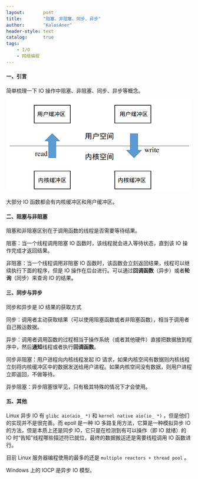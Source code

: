 ```yaml
---
layout:       post
title:        "阻塞、非阻塞、同步、异步"
author:       "KalosAner"
header-style: text
catalog:      true
tags:
    - I/O
    - 网络编程
---
```


#### 一、引言

简单梳理一下 IO 操作中阻塞、非阻塞、同步、异步等概念。

![Snipaste_2025-04-02_18-39-04](\img\in-post\Snipaste_2025-04-02_18-39-04.png)

大部分 IO 函数都会有内核缓冲区和用户缓冲区。

#### 二、阻塞与非阻塞

阻塞和非阻塞区别在于调用函数的线程是否需要等待结果。

阻塞：当一个线程调用阻塞 IO 函数时，该线程就会进入等待状态，直到该 IO 操作完成才返回结果。

非阻塞：当一个线程调用非阻塞 IO 函数时，该函数会立刻返回结果，线程可以继续执行下面的程序，但是 IO 操作在后台进行。可以通过**回调函数**（异步）或者**轮询**（同步）来查询 IO 的结果。

#### 三、同步与异步

同步和异步是 IO 结果的获取方式

同步：调用者主动获取结果（可以使用阻塞函数或者非阻塞函数），相当于调用者自己搬运数据。

异步：调用者调用函数的过程相当于操作系统（或者其他硬件）直接把数据放到程序中，然后**通知**线程或者执行**回调函数**。

同步非阻塞：用户进程向内核线程发起 IO 请求，如果内核空间有数据则内核线程立刻将内核缓冲区中的数据发送给用户进程。如果内核空间没有数据，则用户进程立即返回，不做等待。

异步阻塞：异步阻塞很罕见，只有极其特殊的情况下才会使用。

#### 五、其他

Linux 异步 IO 有 `glibc aio(aio_ *)` 和 `kernel native aio(io_ *)` ，但是他们的实现并不是很完善。而 epoll 是一种 IO 多路复用方法，它算是一种模拟异步 IO 的方法，但是本质上还是同步 IO，它只是在检测到有可以操作（即 IO 就绪）的 IO 时“告知”线程哪些描述符已就位，最终的数据搬运还是需要线程调用 IO 函数进行。

目前 Linux 服务器编程使用的最多的还是 `multiple reactors + thread pool` 。

Windows 上的 IOCP 是异步 IO 模型。